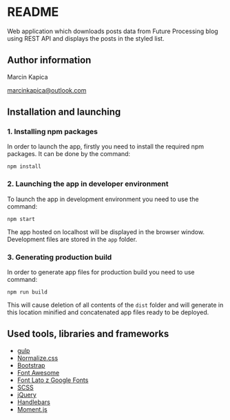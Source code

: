 # README #

Web application which downloads posts data from Future Processing blog using REST API and displays the posts in the styled list.

## Author information

Marcin Kapica

marcinkapica@outlook.com

## Installation and launching

### 1. Installing npm packages

In order to launch the app, firstly you need to install the required npm packages. It can be done by the command:
 
`npm install`

### 2. Launching the app in developer environment
To launch the app in development environment you need to use the command: 

`npm start`
 
 The app hosted on localhost will be displayed in the browser window. Development files are stored in the `app` folder.

### 3. Generating production build
In order to generate app files for production build you need to use command:

`npm run build`
 
This will cause deletion of all contents of the `dist` folder and will generate in this location minified and concatenated app files ready to be deployed.

## Used tools, libraries and frameworks
- [gulp](https://gulpjs.com/)
- [Normalize.css](https://necolas.github.io/normalize.css/)
- [Bootstrap](https://getbootstrap.com/docs/3.3/)
- [Font Awesome](http://fontawesome.io/)
- [Font Lato z Google Fonts](https://fonts.google.com/specimen/Lato)
- [SCSS](http://sass-lang.com/)
- [jQuery](https://jquery.com/)
- [Handlebars](http://handlebarsjs.com/)
- [Moment.js](http://momentjs.com/)
